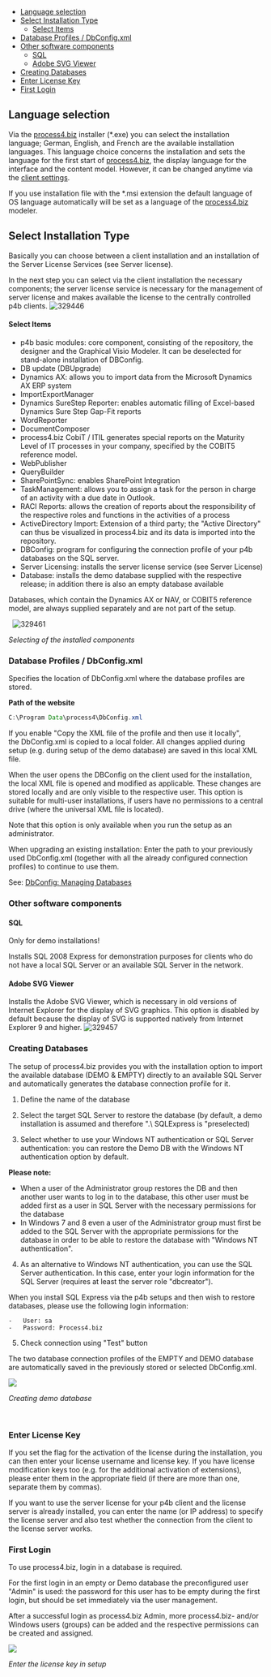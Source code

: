 - [Language selection](#language-selection)
- [Select Installation Type](#select-installation-type)
  - [Select Items](#select-items)
- [Database Profiles / DbConfig.xml](#database-profiles--dbconfigxml)
- [Other software components](#other-software-components)
  - [SQL](#sql)
  - [Adobe SVG Viewer](#adobe-svg-viewer)
- [Creating Databases](#creating-databases)
- [Enter License Key](#enter-license-key)
- [First Login](#first-login)


## Language selection

Via the [process4.biz](http://process4.biz) installer (\*.exe) you can
select the installation language; German, English, and French are the
available installation languages. This language choice concerns the
installation and sets the language for the first start of
[process4.biz](http://process4.biz), the display language for the
interface and the content model. However, it can be changed anytime via
the [client settings](client-settings).

If you use installation file with the \*.msi extension the default
language of OS language automatically will be set as a language of the
[process4.biz](http://process4.biz) modeler.

## Select Installation Type

Basically you can choose between a client installation and an
installation of the Server License Services (see Server license).

In the next step you can select via the client installation the
necessary components; the server license service is necessary for the
management of server license and makes available the license to the
centrally controlled p4b clients.
![329446](//images.ctfassets.net/utx1h0gfm1om/32sZRIn27Y6qkUQi08OqwY/b7df580ba3a75228b649a97e6d93d35f/329446.png)

#### Select Items

-   p4b basic modules: core component, consisting of the repository, the
    designer and the Graphical Visio Modeler. It can be deselected for
    stand-alone installation of DBConfig.
-   DB update (DBUpgrade)
-   Dynamics AX: allows you to import data from the Microsoft Dynamics
    AX ERP system
-   ImportExportManager
-   Dynamics SureStep Reporter: enables automatic filling of Excel-based
    Dynamics Sure Step Gap-Fit reports
-   WordReporter
-   DocumentComposer
-   process4.biz CobiT / ITIL generates special reports on the Maturity
    Level of IT processes in your company, specified by the COBIT5
    reference model.
-   WebPublisher
-   QueryBuilder
-   SharePointSync: enables SharePoint Integration
-   TaskManagement: allows you to assign a task for the person in charge
    of an activity with a due date in Outlook.
-   RACI Reports: allows the creation of reports about the
    responsibility of the respective roles and functions in the
    activities of a process 
-   ActiveDirectory Import: Extension of a third party; the "Active
    Directory" can thus be visualized in process4.biz and its data is
    imported into the repository.
-   DBConfig: program for configuring the connection profile of your p4b
    databases on the SQL server.
-   Server Licensing: installs the server license service (see Server
    License)
-   Database: installs the demo database supplied with the respective
    release; in addition there is also an empty database available

Databases, which contain the Dynamics AX or NAV, or COBIT5 reference
model, are always supplied separately and are not part of the setup.


 
![329461](//images.ctfassets.net/utx1h0gfm1om/3akPxg1jy8ikQk88YMSu8y/f173932c440aa0f559e2aed8c8b114dc/329461.png)


*Selecting of the installed components*

### Database Profiles / DbConfig.xml

Specifies the location of DbConfig.xml where the database profiles are
stored.

**Path of the website**

``` java
C:\Program Data\process4\DbConfig.xml
```

If you enable "Copy the XML file of the profile and then use it
locally", the DbConfig.xml is copied to a local folder. All changes
applied during setup (e.g. during setup of the demo database) are saved
in this local XML file.

When the user opens the DBConfig on the client used for the
installation, the local XML file is opened and modified as applicable.
These changes are stored locally and are only visible to the respective
user. This option is suitable for multi-user installations, if users
have no permissions to a central drive (where the universal XML file is
located).

Note that this option is only available when you run the setup as an
administrator.

When upgrading an existing installation: Enter the path to your
previously used DbConfig.xml (together with all the already configured
connection profiles) to continue to use them.

See: [DbConfig: Managing Databases](dbconfig-managing-databases)

### Other software components

#### SQL

Only for demo installations!

Installs SQL 2008 Express for demonstration purposes for clients who do
not have a local SQL Server or an available SQL Server in the network.

#### Adobe SVG Viewer

Installs the Adobe SVG Viewer, which is necessary in old versions of
Internet Explorer for the display of SVG graphics. This option is
disabled by default because the display of SVG is supported natively
from Internet Explorer 9 and higher.
![329457](//images.ctfassets.net/utx1h0gfm1om/2lEE9m75za2gK6IiqyIGca/f964ac216785ad7a54716cf277143374/329457.png)

### Creating Databases

The setup of process4.biz provides you with the installation option to
import the available database (DEMO & EMPTY) directly to an available
SQL Server and automatically generates the database connection profile
for it.

1.  Define the name of the database
2.  Select the target SQL Server to restore the database (by default, a
    demo installation is assumed and therefore ".\\ SQLExpress is
    "preselected)
3.  Select whether to use your Windows NT authentication or SQL Server
    authentication: you can restore the Demo DB with the Windows NT
    authentication option by default. 

    <div class="info">
  <strong>   Please note:</strong>
  

- When a user of the Administrator group restores the DB and then another user wants to log in to the database, this other user must be added first as a user in SQL Server with the necessary permissions for the database
-  In Windows 7 and 8 even a user of the Administrator group must       first be added to the SQL Server with the appropriate permissions for the database in order to be able to restore the database with "Windows NT authentication".             
      
</div>

  
4.  As an alternative to Windows NT authentication, you can use the SQL
    Server authentication. In this case, enter your login information
    for the SQL Server (requires at least the server role "dbcreator"). 

  <div class="info">  When you install SQL Express via the p4b setups and then wish to restore databases, please use the following login information:
     
    -   User: sa
    -   Password: Process4.biz
   
   </div>

5.  Check connection using "Test" button

The two database connection profiles of the EMPTY and DEMO database are
automatically saved in the previously stored or selected DbConfig.xml.

![](attachments/327853/329455.png)

*Creating demo database*

 

### Enter License Key

If you set the flag for the activation of the license during the
installation, you can then enter your license username and license key.
If you have license modification keys too (e.g. for the additional
activation of extensions), please enter them in the appropriate field
(if there are more than one, separate them by commas).

If you want to use the server license for your p4b client and the
license server is already installed, you can enter the name (or IP
address) to specify the license server and also test whether the
connection from the client to the license server works.

### First Login

To use process4.biz, login in a database is required.

<div class="warning">
 For the first login in an empty or Demo database the preconfigured user
"Admin" is used: the password for this user has to be empty during the
first login, but should be set immediately via the user
management.
</div>


After a successful login as process4.biz Admin, more process4.biz-
and/or Windows users (groups) can be added and the
respective permissions can be created and assigned.

![](attachments/327853/329449.png)

*Enter the license key in setup*

